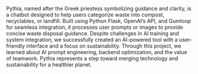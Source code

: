Pythia, named after the Greek priestess symbolizing guidance and clarity, is a chatbot designed to help users categorize waste into compost, recyclables, or landfill. Built using Python Flask, OpenAI’s API, and Gumloop for seamless integration, it processes user prompts or images to provide concise waste disposal guidance. Despite challenges in AI training and system integration, we successfully created an AI-powered tool with a user-friendly interface and a focus on sustainability. Through this project, we learned about AI prompt engineering, backend optimization, and the value of teamwork. 
Pythia represents a step toward merging technology and sustainability for a healthier planet.
